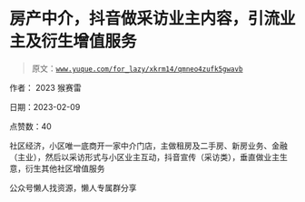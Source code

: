 # 房产中介，抖音做采访业主内容，引流业主及衍生增值服务

> 原文：[`www.yuque.com/for_lazy/xkrm14/qmneo4zufk5gwavb`](https://www.yuque.com/for_lazy/xkrm14/qmneo4zufk5gwavb)



作者： 2023 猴赛雷



日期：2023-02-09



点赞数：40

<ne-hole id="u219c27a6" data-lake-id="u219c27a6">

社区经济，小区唯一底商开一家中介门店，主做租房及二手房、新房业务、金融（主业），然后以采访形式与小区业主互动，抖音宣传（采访类），垂直做业主生意，衍生其他社区增值服务

<ne-hole id="ub0fdae19" data-lake-id="ub0fdae19">

公众号懒人找资源，懒人专属群分享

</ne-hole></ne-hole>